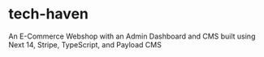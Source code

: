 # tech-haven
An E-Commerce Webshop with an Admin Dashboard and CMS built using Next 14, Stripe, TypeScript, and Payload CMS
